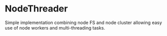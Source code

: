 # NodeThreader

Simple implementation combining node FS and node cluster allowing easy use of node workers and multi-threading tasks.
